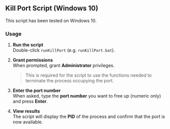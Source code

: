 ## Kill Port Script (Windows 10)

This script has been tested on Windows 10.

### Usage

1. **Run the script**  
   Double-click `runKillPort` (e.g. `runKillPort.bat`).

2. **Grant permissions**  
   When prompted, grant **Administrator** privileges.  
   > This is required for the script to use the functions needed to terminate the process occupying the port.

3. **Enter the port number**  
   When asked, type the **port number** you want to free up (numeric only) and press **Enter**.

4. **View results**  
   The script will display the **PID** of the process and confirm that the port is now available.

